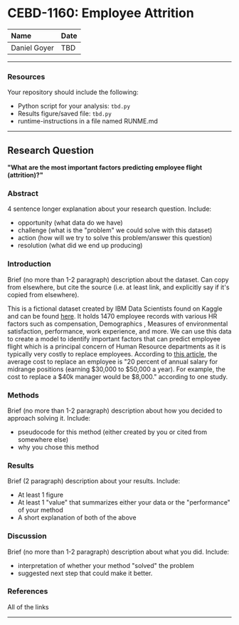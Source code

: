 # CEBD-1160: Employee Attrition

| Name | Date |
|:-------|:---------------|
|Daniel Goyer|TBD|

-----

### Resources
Your repository should include the following:

- Python script for your analysis: `tbd.py`
- Results figure/saved file: `tbd.py`
- runtime-instructions in a file named RUNME.md

-----

## Research Question

<b>"What are the most important factors predicting employee flight (attrition)?"</b>

### Abstract

4 sentence longer explanation about your research question. Include:

- opportunity (what data do we have)
- challenge (what is the "problem" we could solve with this dataset)
- action (how will we try to solve this problem/answer this question)
- resolution (what did we end up producing)



### Introduction

Brief (no more than 1-2 paragraph) description about the dataset. Can copy from elsewhere, but cite the source (i.e. at least link, and explicitly say if it's copied from elsewhere).

This is a fictional dataset created by IBM Data Scientists found on Kaggle and can be found [here](https://www.kaggle.com/pavansubhasht/ibm-hr-analytics-attrition-dataset). 
It holds 1470 employee records with various HR factors such as compensation, Demographics
, Measures of environmental satisfaction, performance, work experience, and more. We can use this
 data to create a model to identify important factors that can predict employee flight which is a principal concern of Human Resource departments as it is typically very costly to replace employees. According to [this article](https://www.peoplekeep.com/blog/bid/312123/employee-retention-the-real-cost-of-losing-an-employee), the average cost to replace an employee is "20 percent of annual salary for midrange positions (earning $30,000 to $50,000 a year). For example, the cost to replace a $40k manager would be $8,000." according to one study.

### Methods

Brief (no more than 1-2 paragraph) description about how you decided to approach solving it. Include:

- pseudocode for this method (either created by you or cited from somewhere else)
- why you chose this method

### Results

Brief (2 paragraph) description about your results. Include:

- At least 1 figure
- At least 1 "value" that summarizes either your data or the "performance" of your method
- A short explanation of both of the above

### Discussion
Brief (no more than 1-2 paragraph) description about what you did. Include:

- interpretation of whether your method "solved" the problem
- suggested next step that could make it better.

### References
All of the links

-------
